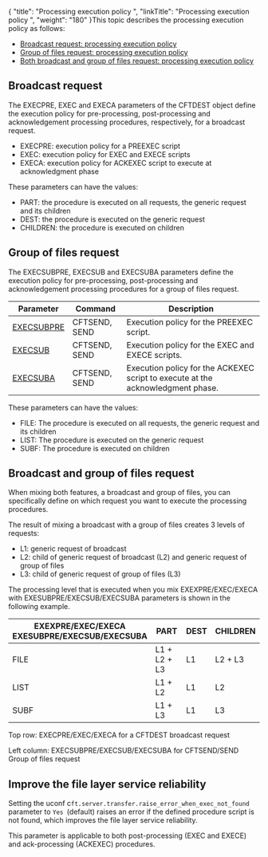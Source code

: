 {
    "title": "Processing execution policy ",
    "linkTitle": "Processing execution policy ",
    "weight": "180"
}This topic describes the processing execution policy as follows:

- [Broadcast request: processing execution policy](#Broadcas)
- [Group of files request: processing execution policy](#Group)
- [Both broadcast and group of files request: processing execution policy](#Broadcas2)

<span id="Broadcas"></span>

Broadcast request
-----------------

The EXECPRE, EXEC and EXECA parameters of the CFTDEST object define the execution policy for pre-processing, post-processing and acknowledgement processing procedures, respectively, for a broadcast request.

- EXECPRE: execution policy for a PREEXEC script
- EXEC: execution policy for EXEC and EXECE scripts
- EXECA: execution policy for ACKEXEC script to execute at acknowledgment phase

These parameters can have the values:

- PART: the procedure is executed on all requests, the generic request and its children
- DEST: the procedure is executed on the generic request
- CHILDREN: the procedure is executed on children

<span id="Group"></span>

Group of files request
----------------------

The EXECSUBPRE, EXECSUB and EXECSUBA parameters define the execution policy for pre-processing, post-processing and acknowledgement processing procedures for a group of files request.


| Parameter  | Command  | Description  |
| --- | --- | --- |
| <a href="../../../c_intro_userinterfaces/command_summary/parameter_intro/execsubpre">EXECSUBPRE</a>  | CFTSEND, SEND  | Execution policy for the PREEXEC script.  |
| <a href="../../../c_intro_userinterfaces/command_summary/parameter_intro/execsub">EXECSUB</a>  | CFTSEND, SEND  | Execution policy for the EXEC and EXECE scripts.  |
| <a href="../../../c_intro_userinterfaces/command_summary/parameter_intro/execsuba">EXECSUBA</a>  | CFTSEND, SEND  | Execution policy for the ACKEXEC script to execute at the acknowledgment phase.  |


These parameters can have the values:

- FILE: The procedure is executed on all requests, the generic request and its children
- LIST: The procedure is executed on the generic request
- SUBF: The procedure is executed on children

<span id="Broadcas2"></span>

Broadcast and group of files request
------------------------------------

When mixing both features, a broadcast and group of files, you can specifically define on which request you want to execute the processing procedures.

The result of mixing a broadcast with a group of files creates 3 levels of requests:

- L1: generic request of broadcast
- L2: child of generic request of broadcast (L2) and generic request of group of files
- L3: child of generic request of group of files (L3)

The processing level that is executed when you mix EXEXPRE/EXEC/EXECA with EXESUBPRE/EXECSUB/EXECSUBA parameters is shown in the following example.


| EXEXPRE/EXEC/EXECA<br /> EXESUBPRE/EXECSUB/EXECSUBA  | PART  | DEST  | CHILDREN  |
| --- | --- | --- | --- |
| FILE  | L1 + L2 + L3  | L1  | L2 + L3  |
| LIST  | L1 + L2  | L1  | L2  |
| SUBF  | L1 + L3  | L1  | L3  |


Top row: EXECPRE/EXEC/EXECA for a CFTDEST broadcast request

Left column: EXECSUBPRE/EXECSUB/EXECSUBA
for CFTSEND/SEND Group of files request

Improve the file layer service reliability
------------------------------------------

Setting the uconf c`ft.server.transfer.raise_error_when_exec_not_found `parameter to `Yes `(default) raises an error if the defined procedure script is not found, which improves the file layer service reliability.

This parameter is applicable to both post-processing (EXEC and EXECE) and ack-processing (ACKEXEC) procedures.
